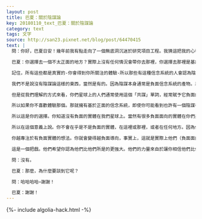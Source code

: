 ```yaml
---
layout: post
title: 巴夏：關於陰謀論
key: 20180110_text_巴夏：關於陰謀論
category: text
tags: 文字
source: http://san23.pixnet.net/blog/post/64470415
text: |
  問：你好，巴夏日安！幾年前我有點走向了一個無底洞沉迷於研究項目工程。我猜這把我的心帶到了一個不太正面的地方，回想起來蠻有趣的。

  巴夏：你選擇去一個不太正面的地方？實際上沒有任何情況會帶你去那裡，你選擇去那裡是基於你的信念系統。你也有對人類的想法。但是他們的頭腦一向會不知不覺地陷入陰謀論。無論那時的總統是誰，正是我剛才說的。如果你深入負面信念系統，你將會被吸引在生活中透過負面的透鏡看待一切東西。

  記住，所有這些都是真實的-你會得到你所關注的體驗-所以那些有這種信念系統的人會認為陰謀論在每一個角落。他們也將「真實」體驗到陰謀在自己周圍每一個角落裡，那是他們將要經歷的地球版本。

  我們不是說沒有陰謀論這樣的東西，當然是有的。因為陰謀本身通常是負面信念系統的產物。以至於說你們通常會歸因於你們星球上的陰謀論。當然，任何時候任何人和其他人在一起，並進入一個類似的方向。或者討論了相似的內容，準確地來說這是「同謀」。

  但是從我們理解的方式來看，你們星球上的人們通常使用這個「共謀」單詞，經常賦予它負面的語境（譯註：變成了陰謀）。但是基於恐懼信念系統的人將會看到在每一塊石頭下的陰謀。於是，他們會體驗到那個結果，你更喜歡哪一個呢？

  所以如果你不喜歡體驗那個。那就擁有基於正面的信念系統，即使你可能看到也許有一個陰謀在某處。或者你可能看到別人在說陰謀無處不在。這並不意味著任何所謂的陰謀會以任何特定方式影響你的生活。因為你會在一個不同的頻率上，你會在一個不同的波長上。無論他們的意圖是什麼，都不會以任何負面的方式影響到你。

  所以這是你的選擇。你知道沒有負面的實體在我們星球上。當然有很多負面面向的實體在你們星球上。但是，那又怎麼樣呢？那與你選擇所體驗的生活有什麼關係嗎？為什麼不簡單地存在於我們的波長會讓他們不管正在做什麼事情都對你完全無效。

  所以在這個意義上說。你不會在乎是不是負面的實體，在這裡或那裡，或者在任何地方。因為他們會對你沒有任何影響，懂了嗎？

  你越專注於有負面實體的想法。你就會變得越負面導向，事實上，這就是實際上他們（負面面向的實體）所依賴的。你明白嗎？

  這是一個把戲。他們希望你認為他們比他們所是的更強大。他們的力量來自於讓你相信他們比他們所是的更強大。所以你交出了你的力量，於是你屈服於「他們永存」的負面思想。但是他們真的沒有比你更強大的力量。他們只是想讓你相信他們是，當你相信他們是。那麼，他們就是了，因為你把力量交給了他們，所以不要聽信這個把戲。不要陷入這樣的想法：可能有負面的實體。當然有了。但是，那又怎麼樣呢？這和你將要體驗的生活有關係嗎？

  問：沒有。

  巴夏：那麼，為什麼要談到它呢？

  問：哈哈哈哈⋯謝謝！

  巴夏：謝謝！
---
```


{%- include algolia-hack.html -%}
